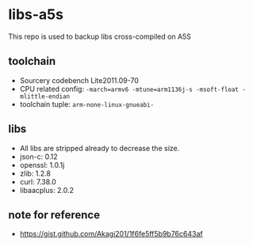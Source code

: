 # libs-a5s

This repo is used to backup libs cross-compiled on A5S

## toolchain
* Sourcery codebench Lite2011.09-70
* CPU related config: `-march=armv6 -mtune=arm1136j-s -msoft-float -mlittle-endian`
* toolchain tuple: `arm-none-linux-gnueabi-`

## libs
* All libs are stripped already to decrease the size.
* json-c: 0.12
* openssl: 1.0.1j
* zlib: 1.2.8
* curl: 7.38.0
* libaacplus: 2.0.2


## note for reference
* <https://gist.github.com/Akagi201/1f6fe5ff5b9b76c643af>